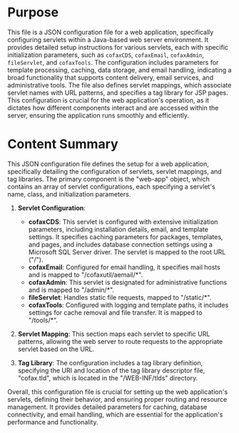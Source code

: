 # Purpose
This file is a JSON configuration file for a web application, specifically configuring servlets within a Java-based web server environment. It provides detailed setup instructions for various servlets, each with specific initialization parameters, such as `cofaxCDS`, `cofaxEmail`, `cofaxAdmin`, `fileServlet`, and `cofaxTools`. The configuration includes parameters for template processing, caching, data storage, and email handling, indicating a broad functionality that supports content delivery, email services, and administrative tools. The file also defines servlet mappings, which associate servlet names with URL patterns, and specifies a tag library for JSP pages. This configuration is crucial for the web application's operation, as it dictates how different components interact and are accessed within the server, ensuring the application runs smoothly and efficiently.
# Content Summary
This JSON configuration file defines the setup for a web application, specifically detailing the configuration of servlets, servlet mappings, and tag libraries. The primary component is the "web-app" object, which contains an array of servlet configurations, each specifying a servlet's name, class, and initialization parameters.

1. **Servlet Configuration**: 
   - **cofaxCDS**: This servlet is configured with extensive initialization parameters, including installation details, email, and template settings. It specifies caching parameters for packages, templates, and pages, and includes database connection settings using a Microsoft SQL Server driver. The servlet is mapped to the root URL ("/").
   - **cofaxEmail**: Configured for email handling, it specifies mail hosts and is mapped to "/cofaxutil/aemail/*".
   - **cofaxAdmin**: This servlet is designated for administrative functions and is mapped to "/admin/*".
   - **fileServlet**: Handles static file requests, mapped to "/static/*".
   - **cofaxTools**: Configured with logging and template paths, it includes settings for cache removal and file transfer. It is mapped to "/tools/*".

2. **Servlet Mapping**: This section maps each servlet to specific URL patterns, allowing the web server to route requests to the appropriate servlet based on the URL.

3. **Tag Library**: The configuration includes a tag library definition, specifying the URI and location of the tag library descriptor file, "cofax.tld", which is located in the "/WEB-INF/tlds" directory.

Overall, this configuration file is crucial for setting up the web application's servlets, defining their behavior, and ensuring proper routing and resource management. It provides detailed parameters for caching, database connectivity, and email handling, which are essential for the application's performance and functionality.
